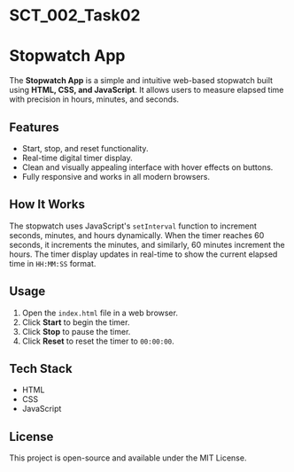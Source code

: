 # SCT_002_Task02
# Stopwatch App

The **Stopwatch App** is a simple and intuitive web-based stopwatch built using **HTML, CSS, and JavaScript**. It allows users to measure elapsed time with precision in hours, minutes, and seconds. 

## Features
- Start, stop, and reset functionality.
- Real-time digital timer display.
- Clean and visually appealing interface with hover effects on buttons.
- Fully responsive and works in all modern browsers.

## How It Works
The stopwatch uses JavaScript's `setInterval` function to increment seconds, minutes, and hours dynamically. When the timer reaches 60 seconds, it increments the minutes, and similarly, 60 minutes increment the hours. The timer display updates in real-time to show the current elapsed time in `HH:MM:SS` format.

## Usage
1. Open the `index.html` file in a web browser.
2. Click **Start** to begin the timer.
3. Click **Stop** to pause the timer.
4. Click **Reset** to reset the timer to `00:00:00`.

## Tech Stack
- HTML
- CSS
- JavaScript

## License
This project is open-source and available under the MIT License.
